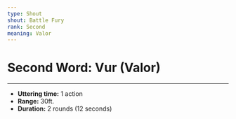 ```yaml
---
type: Shout
shout: Battle Fury
rank: Second
meaning: Valor
---
```

# Second Word: Vur (Valor)
---
- **Uttering time:** 1 action
- **Range:** 30ft.
- **Duration:** 2 rounds (12 seconds)